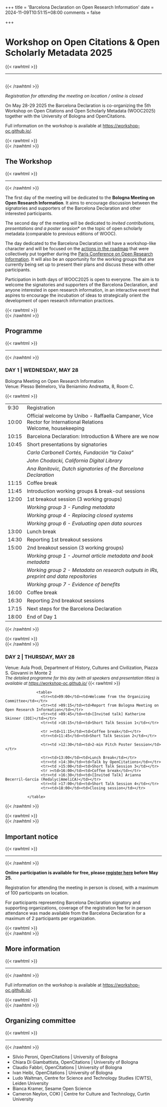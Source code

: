 +++
title = 'Barcelona Declaration on Open Research Information'
date = 2024-11-09T10:51:15+08:00
comments = false

+++

# Workshop on Open Citations & Open Scholarly Metadata 2025
{{< rawhtml >}}
<hr class="small">
</br>
{{< /rawhtml >}}

*Registration for attending the meeting on location / online is closed*

On May 28-29 2025 the Barcelona Declaration is co-organizing the 5th Workshop on Open Citations and Open Scholarly Metadata (WOOC2025) together with the University of Bologna and OpenCitations. 

Full information on the workshop is available at https://workshop-oc.github.io/.


{{< rawhtml >}}
</br>
{{< /rawhtml >}}
## The Workshop
{{< rawhtml >}}
<hr class="small">
{{< /rawhtml >}}

The first day of the meeting will be dedicated to the **Bologna Meeting on Open Research Information**. It aims to encourage discussion between the signatories and supporters of the Barcelona Declaration and other interested participants. 

The second day of the meeting will be dedicated to *invited contributions, presentations and a poster session** on the topic of open scholarly metadata (comparable to previous editions of WOOC).

The day dedicated to the Barcelona Declaration will have a workshop-like character and will be focused on the [actions in the roadmap](https://doi.org/10.5281/zenodo.14054244) that were collectively put together during the [Paris Conference on Open Research Information](/conference_2024_paris). It will also be an opportunity for the working groups that are currently being set up to present their plans and discuss these with other participants.

Participation in both days of WOOC2025 is open to everyone. The aim is to welcome the signatories and supporters of the Barcelona Declaration, and anyone interested in open research information, in an interactive event that aspires to encourage the incubation of ideas to strategically orient the development of open research information practices.


{{< rawhtml >}}
</br>
{{< /rawhtml >}}
## Programme
{{< rawhtml >}}
<hr class="small">
{{< /rawhtml >}}

### DAY 1 | WEDNESDAY, MAY 28
Bologna Meeting on Open Research Information   
Venue: Plesso Belmeloro, Via Beniamino Andreatta, 8, Room C.

{{< rawhtml >}}
                  <table>
                    <tr>
                    <td>9:30</td>
                    <td>Registration</td></tr>
                    <tr>
                    <td>10:00</td>
                    <td> Official welcome by Unibo - Raffaella Campaner, Vice Rector for International Relations<br>Welcome, housekeeping</td>
                    </tr>
                    <tr>
                    <td>10:15</td>
                    <td>Barcelona Declaration: Introduction & Where are we now</td>
                    </tr>
                    <tr>
                    <td>10:45</td>
                    <td>Short presentations by signatories</td>
                    </tr>
                    <tr>
                    <td></td>
                    <td><em>Carla Carbonell Cortés, Fundación “la Caixa”</em></td>
                    </tr>
                    <tr>
                    <td></td>
                     <td><em>John Chodacki, California Digital Library</em></td>
                    </tr>
                    <tr>
                    <td></td>
                     <td><em>Ana Ranitovic, Dutch signatories of the Barcelona Declaration</em></td>
                    </tr>
                    <tr><td >11:15</td>
                    <td>Coffee break</td>
                    </tr>
                    <tr>
                    <td >11:45</td>
                    <td>Introduction working groups & break-out sessions</td>
                    <tr>
                    <tr>
                    <td >12:00</td>
                    <td>1st breakout session (3 working groups)</td>
                    </tr>
                    <tr>
                    <td></td>
                    <td><em>Working group 3 - Funding metadata </em></td>
                    </tr>
                    <tr>
                    <td></td>
                     <td><em>Working group 4 - Replacing closed systems</em></td>
                    </tr>
                    <tr>
                    <td></td>
                     <td><em>Working group 6 - Evaluating open data sources</em></td>
                    </tr>
                    <tr >
                    <td class="p-time">13:00</td>
                    <td>Lunch break</td></tr>
                    <tr>
                    <td >14:30</td>
                    <td>Reporting 1st breakout sessions</td>
                    </tr>
                    <tr><td>15:00</td><td>2nd breakout session (3 working groups)</td></tr>
                     <tr>
                    <td></td>
                    <td><em>Working group 1 - Journal article metadata and book metadata </em></td>
                    </tr>
                    <tr>
                    <td></td>
                     <td><em>Working group 2 - Metadata on research outputs in IRs, preprint and data repositories
</em></td>
                    </tr>
                    <tr>
                    <td></td>
                     <td><em>Working group 7 - Evidence of benefits</em></td>
                    </tr>
                    <tr ><td >16:00</td><td>Coffee break</td></tr>
                    <tr><td >16:30</td><td>Reporting 2nd breakout sessions</td></tr>
                    <tr><td >17:15</td><td>Next steps for the Barcelona Declaration</td></tr>
                    <tr><td >18:00</td><td>End of Day 1</td></tr>
                  </table>
              
{{< /rawhtml >}}
  
{{< rawhtml >}}
</br>
{{< /rawhtml >}}  
### DAY 2 | THURSDAY, MAY 28
Venue: Aula Prodi, Department of History, Cultures and Civilization, Piazza S. Giovanni in Monte 2  
<font size="-1">
*The detailed programme for this day (with all speakers and presentation titles) is available at https://workshop-oc.github.io/*
</font>
{{< rawhtml >}}

                  <table>
                    <tr><td>09:00</td><td>Welcome from the Organizing Committee</td></tr>
                    <tr><td >09:15</td><td>Report from Bologna Meeting on Open Research Information</td></tr>
                    <tr><td >09:45</td><td>[Invited talk] Katherine Skinner (IOI)</td></tr>
                    <tr><td >10:15</td><td>Short Talk Session 1</td></tr>

                    <tr ><td>11:15</td><td>Coffee break</td></tr>
                    <tr><td>11:45</td><td>Short Talk Session 2</td></tr>

                    <tr><td >12:30</td><td>2-min Pitch Poster Session</td></tr>

                    <tr><td>13:00</td><td>Lunch Break</td></tr>
                    <tr><td >14:30</td><td>Talk by OpenCitations</td></tr>
                    <tr><td >15:00</td><td>Short Talk Session 3</td></tr>
                    <tr ><td>16:00</td><td>Coffee break</td></tr>
                    <tr><td >16:30</td><td>[Invited Talk] Arianna Becerril-García (Redalyc|AmeliCA)</td></tr>
                    <tr><td >17:00</td><td>Short Talk Session 4</td></tr>
                    <tr><td>18:00</td><td>Closing session</td></tr>
                    
              </table>
{{< /rawhtml >}}

{{< rawhtml >}}
</br>
{{< /rawhtml >}}
## Important notice
{{< rawhtml >}}
<hr class="small">
{{< /rawhtml >}}


**Online participation is available for free, please [register here](https://forms.gle/VjsucNEQCzg7tgK88) before May 25.**

Registration for attending the meeting in person is closed, with a maximum of 100 participants on location.  

For participants representing Barcelona Declaration signatory and supporting organizations, coverage of the registration fee for in person attendance was made available from the Barcelona Declaration for a maximum of 2 participants per organization.


{{< rawhtml >}}
</br>
{{< /rawhtml >}}
## More information
{{< rawhtml >}}
<hr class="small">
{{< /rawhtml >}}

Full information on the workshop is available at https://workshop-oc.github.io/.

{{< rawhtml >}}
</br>
{{< /rawhtml >}}
## Organizing committee
{{< rawhtml >}}
<hr class="small">
{{< /rawhtml >}}

* Silvio Peroni, OpenCitations | University of Bologna
* Chiara Di Giambattista, OpenCitations | University of Bologna
* Claudio Fabbri, OpenCitations | University of Bologna
* Ivan Heibi, OpenCitations | University of Bologna
* Ludo Waltman, Centre for Science and Technology Studies (CWTS), Leiden University
* Bianca Kramer, Sesame Open Science
* Cameron Neylon, COKI | Centre for Culture and Technology, Curtin University